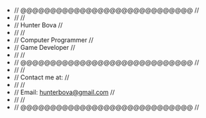 - //  @@@@@@@@@@@@@@@@@@@@@@@@@@@@@  //
- //                                 // 
- //           Hunter Bova           // 
- //                                 // 
- //       Computer Programmer       // 
- //         Game Developer          //
- //                                 //
- //  @@@@@@@@@@@@@@@@@@@@@@@@@@@@@  //
- //                                 //
- //         Contact me at:          //
- //                                 //
- //   Email: hunterbova@gmail.com   //
- //                                 //
- //  @@@@@@@@@@@@@@@@@@@@@@@@@@@@@  //

<!---
HunterBova/HunterBova is a ✨ special ✨ repository because its `README.md` (this file) appears on your GitHub profile.
You can click the Preview link to take a look at your changes.
--->
